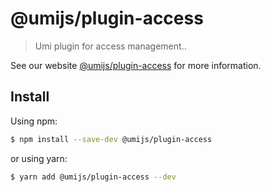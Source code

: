 # @umijs/plugin-access

> Umi plugin for access management..

See our website [@umijs/plugin-access](https://umijs.org/plugins/plugin-access) for more information.

## Install

Using npm:

```bash
$ npm install --save-dev @umijs/plugin-access
```

or using yarn:

```bash
$ yarn add @umijs/plugin-access --dev
```

